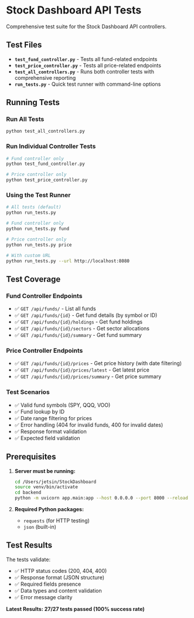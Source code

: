 # Stock Dashboard API Tests

Comprehensive test suite for the Stock Dashboard API controllers.

## Test Files

- **`test_fund_controller.py`** - Tests all fund-related endpoints
- **`test_price_controller.py`** - Tests all price-related endpoints  
- **`test_all_controllers.py`** - Runs both controller tests with comprehensive reporting
- **`run_tests.py`** - Quick test runner with command-line options

## Running Tests

### Run All Tests
```bash
python test_all_controllers.py
```

### Run Individual Controller Tests
```bash
# Fund controller only
python test_fund_controller.py

# Price controller only  
python test_price_controller.py
```

### Using the Test Runner
```bash
# All tests (default)
python run_tests.py

# Fund controller only
python run_tests.py fund

# Price controller only
python run_tests.py price

# With custom URL
python run_tests.py --url http://localhost:8080
```

## Test Coverage

### Fund Controller Endpoints
- ✅ `GET /api/funds/` - List all funds
- ✅ `GET /api/funds/{id}` - Get fund details (by symbol or ID)
- ✅ `GET /api/funds/{id}/holdings` - Get fund holdings
- ✅ `GET /api/funds/{id}/sectors` - Get sector allocations
- ✅ `GET /api/funds/{id}/summary` - Get fund summary

### Price Controller Endpoints
- ✅ `GET /api/funds/{id}/prices` - Get price history (with date filtering)
- ✅ `GET /api/funds/{id}/prices/latest` - Get latest price
- ✅ `GET /api/funds/{id}/prices/summary` - Get price summary

### Test Scenarios
- ✅ Valid fund symbols (SPY, QQQ, VOO)
- ✅ Fund lookup by ID  
- ✅ Date range filtering for prices
- ✅ Error handling (404 for invalid funds, 400 for invalid dates)
- ✅ Response format validation
- ✅ Expected field validation

## Prerequisites

1. **Server must be running:**
   ```bash
   cd /Users/jetsin/StockDashboard
   source venv/bin/activate
   cd backend
   python -m uvicorn app.main:app --host 0.0.0.0 --port 8000 --reload
   ```

2. **Required Python packages:**
   - `requests` (for HTTP testing)
   - `json` (built-in)

## Test Results

The tests validate:
- ✅ HTTP status codes (200, 404, 400)
- ✅ Response format (JSON structure)
- ✅ Required fields presence
- ✅ Data types and content validation
- ✅ Error message clarity

**Latest Results: 27/27 tests passed (100% success rate)**

